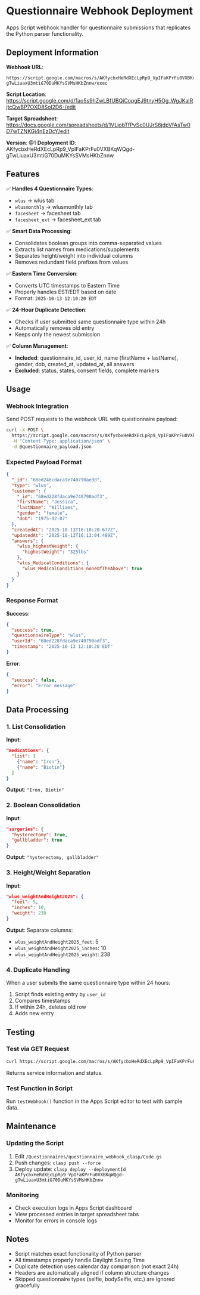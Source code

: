 # Questionnaire Webhook Deployment

Apps Script webhook handler for questionnaire submissions that replicates the Python parser functionality.

## Deployment Information

**Webhook URL**:
```
https://script.google.com/macros/s/AKfycbxHeRdXEcLpRp9_VpIFaKPrFu0VXBKqWQgd-gTwLiuaxU3mtiG70DuMKYsSVMsHKbZnnw/exec
```

**Script Location**: https://script.google.com/d/1ao5s9hZwLBfUBQiCopgEJ9tnyH5Og_WgJKalRjtcQwBP7OXD8Sol2D6-/edit

**Target Spreadsheet**: https://docs.google.com/spreadsheets/d/1VLjobTfPvSc0UJrS6jdpVfAsTw0D7wTZNKGi4nEzDcY/edit

**Version**: @1
**Deployment ID**: AKfycbxHeRdXEcLpRp9_VpIFaKPrFu0VXBKqWQgd-gTwLiuaxU3mtiG70DuMKYsSVMsHKbZnnw

## Features

✅ **Handles 4 Questionnaire Types**:
- `wlus` → wlus tab
- `wlusmonthly` → wlusmonthly tab
- `facesheet` → facesheet tab
- `facesheet_ext` → facesheet_ext tab

✅ **Smart Data Processing**:
- Consolidates boolean groups into comma-separated values
- Extracts list names from medications/supplements
- Separates height/weight into individual columns
- Removes redundant field prefixes from values

✅ **Eastern Time Conversion**:
- Converts UTC timestamps to Eastern Time
- Properly handles EST/EDT based on date
- Format: `2025-10-13 12:10:20 EDT`

✅ **24-Hour Duplicate Detection**:
- Checks if user submitted same questionnaire type within 24h
- Automatically removes old entry
- Keeps only the newest submission

✅ **Column Management**:
- **Included**: questionnaire_id, user_id, name (firstName + lastName), gender, dob, created_at, updated_at, all answers
- **Excluded**: status, states, consent fields, complete markers

## Usage

### Webhook Integration

Send POST requests to the webhook URL with questionnaire payload:

```bash
curl -X POST \
  https://script.google.com/macros/s/AKfycbxHeRdXEcLpRp9_VpIFaKPrFu0VXBKqWQgd-gTwLiuaxU3mtiG70DuMKYsSVMsHKbZnnw/exec \
  -H "Content-Type: application/json" \
  -d @questionnaire_payload.json
```

### Expected Payload Format

```json
{
  "_id": "68ed246cdaca9e740790aedd",
  "type": "wlus",
  "customer": {
    "_id": "68ed228fdaca9e740790adf3",
    "firstName": "Jessica",
    "lastName": "Williams",
    "gender": "female",
    "dob": "1975-02-07"
  },
  "createdAt": "2025-10-13T16:10:20.677Z",
  "updatedAt": "2025-10-13T16:13:04.489Z",
  "answers": {
    "wlus_highestWeight": {
      "highestWeight": "325lbs"
    },
    "wlus_MedicalConditions": {
      "wlus_MedicalConditions_noneOfTheAbove": true
    }
  }
}
```

### Response Format

**Success**:
```json
{
  "success": true,
  "questionnaireType": "wlus",
  "userId": "68ed228fdaca9e740790adf3",
  "timestamp": "2025-10-13 12:10:20 EDT"
}
```

**Error**:
```json
{
  "success": false,
  "error": "Error message"
}
```

## Data Processing

### 1. List Consolidation
**Input**:
```json
"medications": {
  "list": [
    {"name": "Iron"},
    {"name": "Biotin"}
  ]
}
```
**Output**: `"Iron, Biotin"`

### 2. Boolean Consolidation
**Input**:
```json
"surgeries": {
  "hysterectomy": true,
  "gallbladder": true
}
```
**Output**: `"hysterectomy, gallbladder"`

### 3. Height/Weight Separation
**Input**:
```json
"wlus_weightAndHeight2025": {
  "feet": 5,
  "inches": 10,
  "weight": 238
}
```
**Output**: Separate columns:
- `wlus_weightAndHeight2025_feet`: 5
- `wlus_weightAndHeight2025_inches`: 10
- `wlus_weightAndHeight2025_weight`: 238

### 4. Duplicate Handling

When a user submits the same questionnaire type within 24 hours:
1. Script finds existing entry by `user_id`
2. Compares timestamps
3. If within 24h, deletes old row
4. Adds new entry

## Testing

### Test via GET Request
```bash
curl https://script.google.com/macros/s/AKfycbxHeRdXEcLpRp9_VpIFaKPrFu0VXBKqWQgd-gTwLiuaxU3mtiG70DuMKYsSVMsHKbZnnw/exec
```

Returns service information and status.

### Test Function in Script
Run `testWebhook()` function in the Apps Script editor to test with sample data.

## Maintenance

### Updating the Script
1. Edit `/Questionnaires/questionnaire_webhook_clasp/Code.gs`
2. Push changes: `clasp push --force`
3. Deploy update: `clasp deploy --deploymentId AKfycbxHeRdXEcLpRp9_VpIFaKPrFu0VXBKqWQgd-gTwLiuaxU3mtiG70DuMKYsSVMsHKbZnnw`

### Monitoring
- Check execution logs in Apps Script dashboard
- View processed entries in target spreadsheet tabs
- Monitor for errors in console logs

## Notes

- Script matches exact functionality of Python parser
- All timestamps properly handle Daylight Saving Time
- Duplicate detection uses calendar day comparison (not exact 24h)
- Headers are automatically aligned if column structure changes
- Skipped questionnaire types (selfie, bodySelfie, etc.) are ignored gracefully
